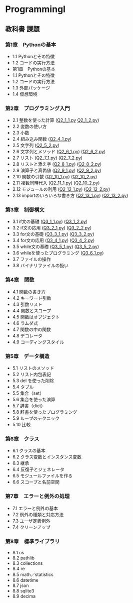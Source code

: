 # ProgrammingⅠ
## 教科書 課題
### 第1章　Pythonの基本
 - 1.1 Pythonとその特徴
 - 1.2 コードの実行方法
 - 第1章　Pythonの基本
 - 1.1 Pythonとその特徴
 - 1.2 コードの実行方法
 - 1.3 外部パッケージ
 - 1.4 仮想環境
### 第2章　プログラミング入門
 - 2.1 整数を使った計算 ([Q2_1_1.py](./CHAPTER02/Q2_1_1.py) [Q2_1_2.py](./CHAPTER02/Q2_1_2.py))
 - 2.2 変数の使い方 
 - 2.3 小数
 - 2.4 組み込み関数 ([Q2_4_1.py](./CHAPTER02/Q2_4_1.py))
 - 2.5 文字列 ([Q2_5_2.py](./CHAPTER02/Q2_5_2.py))
 - 2.6 文字列とメソッド ([Q2_6_1.py](./CHAPTER02/Q2_6_1.py)) ([Q2_6_2.py](./CHAPTER02/Q2_6_2.py))
 - 2.7 リスト ([Q2_7_1.py](./CHAPTER02/Q2_7_1.py)) ([Q2_7_2.py](./CHAPTER02/Q2_7_2.py))
 - 2.8 リストと添え字 ([Q2_8_1.py](./CHAPTER02/Q2_8_1.py)) ([Q2_8_2.py](./CHAPTER02/Q2_8_2.py))
 - 2.9 演算子と真偽値  ([Q2_9_1.py](./CHAPTER02/Q2_9_1.py)) ([Q2_9_2.py](./CHAPTER02/Q2_9_2.py))
 - 2.10 関数の引数  ([Q2_10_1.py](./CHAPTER02/Q2_10_1.py)) ([Q2_10_2.py](./CHAPTER02/Q2_10_2.py))
 - 2.11 複数同時代入 ([Q2_11_1.py](./CHAPTER02/Q2_11_1.py)) ([Q2_10_2.py](./CHAPTER02/Q2_10_2.py)) 
 - 2.12 モジュールの利用 ([Q2_12_1.py](./CHAPTER02/Q2_12_1.py)) ([Q2_12_2.py](./CHAPTER02/Q2_12_2.py)) 
 - 2.13 importのいろいろな書き方 ([Q2_13_1.py](./CHAPTER02/Q2_13_1.py)) ([Q2_13_2.py](./CHAPTER02/Q2_13_2.py)) 
### 第3章　制御構文
 - 3.1 if文の基礎 ([Q3_1_1.py](./CHAPTER02/Q3_1_1.py))  ([Q3_1_2.py](./CHAPTER02/Q3_1_2.py))
 - 3.2 if文の応用 ([Q3_2_1.py](./CHAPTER02/Q3_2_1.py)) ([Q3_2_2.py](./CHAPTER02/Q3_2_2.py))
 - 3.3 for文の基礎 ([Q3_3_1.py](./CHAPTER02/Q3_3_1.py)) ([Q3_3_2.py](./CHAPTER02/Q3_3_2.py))
 - 3.4 for文の応用  ([Q3_4_1.py](./CHAPTER02/Q3_4_1.py)) ([Q3_4_2.py](./CHAPTER02/Q3_4_2.py)) 
 - 3.5 while文の基礎  ([Q3_5_1.py](./CHAPTER02/Q3_5_1.py)) ([Q3_5_2.py](./CHAPTER02/Q3_5_2.py)) 
 - 3.6 whileを使ったプログラミング  ([Q3_6_1.py](./CHAPTER02/Q3_6_1.py)) 
 - 3.7 ファイルの操作
 - 3.8 バイナリファイルの扱い
### 第4章　関数
 - 4.1 関数の書き方
 - 4.2 キーワード引数
 - 4.3 引数リスト
 - 4.4 関数とスコープ
 - 4.5 関数はオブジェクト
 - 4.6 ラムダ式
 - 4.7 関数の中の関数
 - 4.8 デコレータ
 - 4.9 コーディングスタイル
### 第5章　データ構造
 - 5.1 リストのメソッド
 - 5.2 リスト内包表記
 - 5.3 del を使った削除
 - 5.4 タプル
 - 5.5 集合（set）
 - 5.6 集合を使った演算
 - 5.7 辞書（dict）
 - 5.8 辞書を使ったプログラミング
 - 5.9 ループのテクニック
 - 5.10 比較
### 第6章　クラス
 - 6.1 クラスの基本
 - 6.2 クラス変数とインスタンス変数
 - 6.3 継承
 - 6.4 反復子とジェネレータ
 - 6.5 モジュールファイルを作る
 - 6.6 スコープと名前空間
### 第7章　エラーと例外の処理
 - 7.1 エラーと例外の基本
 - 7.2 例外の種類と対応方法
 - 7.3 ユーザ定義例外
 - 7.4 クリーンアップ
### 第8章　標準ライブラリ
 - 8.1 os
 - 8.2 pathlib
 - 8.3 collections
 - 8.4 re
 - 8.5 math／statistics
 - 8.6 datetime
 - 8.7 json
 - 8.8 sqlite3
 - 8.9 decima
